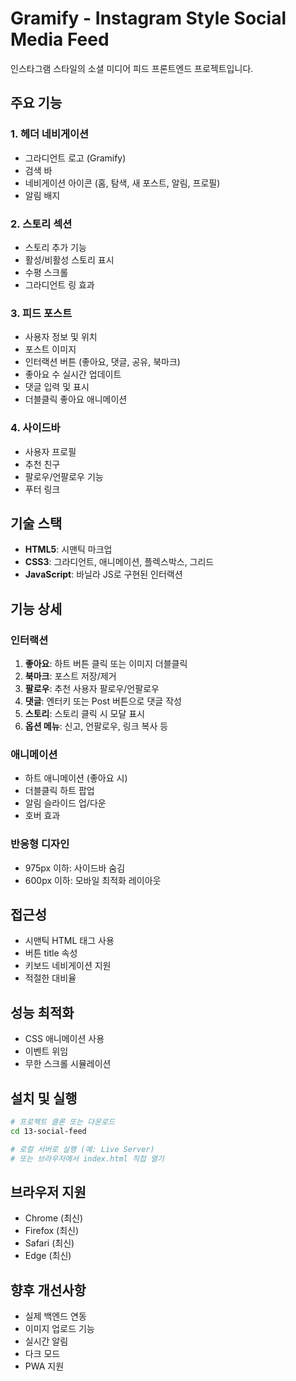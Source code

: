# Gramify - Instagram Style Social Media Feed

인스타그램 스타일의 소셜 미디어 피드 프론트엔드 프로젝트입니다.

## 주요 기능

### 1. 헤더 네비게이션
- 그라디언트 로고 (Gramify)
- 검색 바
- 네비게이션 아이콘 (홈, 탐색, 새 포스트, 알림, 프로필)
- 알림 배지

### 2. 스토리 섹션
- 스토리 추가 기능
- 활성/비활성 스토리 표시
- 수평 스크롤
- 그라디언트 링 효과

### 3. 피드 포스트
- 사용자 정보 및 위치
- 포스트 이미지
- 인터랙션 버튼 (좋아요, 댓글, 공유, 북마크)
- 좋아요 수 실시간 업데이트
- 댓글 입력 및 표시
- 더블클릭 좋아요 애니메이션

### 4. 사이드바
- 사용자 프로필
- 추천 친구
- 팔로우/언팔로우 기능
- 푸터 링크

## 기술 스택

- **HTML5**: 시맨틱 마크업
- **CSS3**: 그라디언트, 애니메이션, 플렉스박스, 그리드
- **JavaScript**: 바닐라 JS로 구현된 인터랙션

## 기능 상세

### 인터랙션
1. **좋아요**: 하트 버튼 클릭 또는 이미지 더블클릭
2. **북마크**: 포스트 저장/제거
3. **팔로우**: 추천 사용자 팔로우/언팔로우
4. **댓글**: 엔터키 또는 Post 버튼으로 댓글 작성
5. **스토리**: 스토리 클릭 시 모달 표시
6. **옵션 메뉴**: 신고, 언팔로우, 링크 복사 등

### 애니메이션
- 하트 애니메이션 (좋아요 시)
- 더블클릭 하트 팝업
- 알림 슬라이드 업/다운
- 호버 효과

### 반응형 디자인
- 975px 이하: 사이드바 숨김
- 600px 이하: 모바일 최적화 레이아웃

## 접근성
- 시맨틱 HTML 태그 사용
- 버튼 title 속성
- 키보드 네비게이션 지원
- 적절한 대비율

## 성능 최적화
- CSS 애니메이션 사용
- 이벤트 위임
- 무한 스크롤 시뮬레이션

## 설치 및 실행

```bash
# 프로젝트 클론 또는 다운로드
cd 13-social-feed

# 로컬 서버로 실행 (예: Live Server)
# 또는 브라우저에서 index.html 직접 열기
```

## 브라우저 지원
- Chrome (최신)
- Firefox (최신)
- Safari (최신)
- Edge (최신)

## 향후 개선사항
- 실제 백엔드 연동
- 이미지 업로드 기능
- 실시간 알림
- 다크 모드
- PWA 지원
